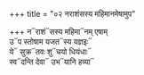 +++
title = "०२ नराशंसस्य महिमानमेषामुप"

+++
न᳓राशं᳓सस्य महिमा᳓नम् एषाम्  
उ᳓प स्तोषाम यजत᳓स्य यज्ञइः᳓  
ये᳓ सुक्र᳓तवः शु᳓चयो धियंधाः᳓  
स्व᳓दन्ति देवा᳓ उभ᳓यानि हव्या᳓